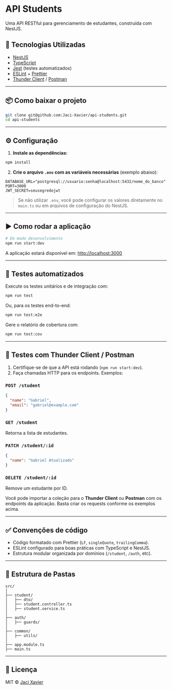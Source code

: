 # API Students

Uma API RESTful para gerenciamento de estudantes, construída com NestJS.

## 🚀 Tecnologias Utilizadas

- [NestJS](https://nestjs.com/)
- [TypeScript](https://www.typescriptlang.org/)
- [Jest](https://jestjs.io/) (testes automatizados)
- [ESLint](https://eslint.org/) + [Prettier](https://prettier.io/)
- [Thunder Client](https://www.thunderclient.com/) / [Postman](https://www.postman.com/)

---

## 📦 Como baixar o projeto

```bash
git clone git@github.com:Jaci-Xavier/api-students.git
cd api-students
```

---

## ⚙️ Configuração

1. **Instale as dependências:**

```bash
npm install
```

2. **Crie o arquivo `.env` com as variáveis necessárias** (exemplo abaixo):

```env
DATABASE_URL="postgresql://usuario:senha@localhost:5432/nome_do_banco"
PORT=3000
JWT_SECRET=seusegredojwt
```

> Se não utilizar `.env`, você pode configurar os valores diretamente no `main.ts` ou em arquivos de configuração do NestJS.

---

## ▶️ Como rodar a aplicação

```bash
# Em modo desenvolvimento
npm run start:dev
```

A aplicação estará disponível em: [http://localhost:3000](http://localhost:3000)

---

## 🧪 Testes automatizados

Execute os testes unitários e de integração com:

```bash
npm run test
```

Ou, para os testes end-to-end:

```bash
npm run test:e2e
```

Gere o relatório de cobertura com:

```bash
npm run test:cov
```

---

## 🔬 Testes com Thunder Client / Postman

1. Certifique-se de que a API está rodando (`npm run start:dev`).
2. Faça chamadas HTTP para os endpoints. Exemplos:

### `POST /student`

```json
{
  "name": "Gabriel",
  "email": "gabriel@example.com"
}
```

### `GET /student`

Retorna a lista de estudantes.

### `PATCH /student/:id`

```json
{
  "name": "Gabriel Atualizado"
}
```

### `DELETE /student/:id`

Remove um estudante por ID.

Você pode importar a coleção para o **Thunder Client** ou **Postman** com os endpoints da aplicação. Basta criar os requests conforme os exemplos acima.

---

## ✅ Convenções de código

- Código formatado com Prettier (`LF`, `singleQuote`, `trailingComma`).
- ESLint configurado para boas práticas com TypeScript e NestJS.
- Estrutura modular organizada por domínios (`/student`, `/auth`, etc).

---

## 📂 Estrutura de Pastas

```
src/
│
├── student/
│   ├── dto/
│   ├── student.controller.ts
│   ├── student.service.ts
│
├── auth/
│   ├── guards/
│
├── common/
│   ├── utils/
│
├── app.module.ts
├── main.ts
```

---

## 📄 Licença

MIT © [Jaci Xavier](https://github.com/Jaci-Xavier)
